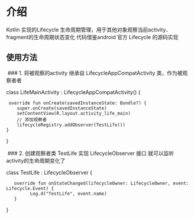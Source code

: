 # 介绍

  Kotlin 实现的Lifecycle 生命周期管理，用于其他对象观察当前activity、fragment的生命周期状态变化
  代码借鉴android 官方 Lifecycle 的源码实现
  
## 使用方法
  
  ### 1. 将被观察的activity 继承自 LifecycleAppCompatActivity 类，作为被观察者者
  
   class LifeMainActivity : LifecycleAppCompatActivity() {
  
     override fun onCreate(savedInstanceState: Bundle?) {
        super.onCreate(savedInstanceState)
        setContentView(R.layout.activity_life_main)
        // 添加观察者
        lifecycleRegistry.addObserver(TestLife())
    }
    
  }
  
  ### 2. 创建观察者类 TestLife 实现 LifecycleObserver 接口 就可以监听 activity的生命周期变化了
  
   class TestLife : LifecycleObserver {
  
       override fun onStateChanged(lifecycleOwner: LifecycleOwner, event: Lifecycle.Event) {
             Log.d("TestLife", event.name)
       }
    
   }

